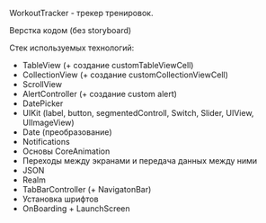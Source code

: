 WorkoutTracker - трекер тренировок.

Верстка кодом (без storyboard)

Стек используемых технологий: 
- TableView (+ создание customTableViewCell)
- CollectionView (+ создание customCollectionViewCell)
- ScrollView
- AlertController (+ создание custom alert)
- DatePicker
- UIKit (label, button, segmentedControll, Switch, Slider, UIView, UIImageView)
- Date (преобразование)
- Notifications
- Основы CoreAnimation
- Переходы между экранами и передача данных между ними
- JSON
- Realm
- TabBarController (+ NavigatonBar)
- Установка шрифтов
- OnBoarding + LaunchScreen

